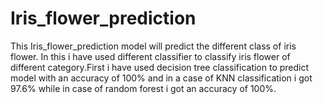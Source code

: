 # Iris_flower_prediction
This Iris_flower_prediction model will predict the different class of iris flower.
In this i have used different classifier to classify iris flower of different category.First i have used decision tree classification to predict model with an accuracy of 100% and in a case of KNN classification i got 97.6% while in case of random forest i got an accuracy of 100%.
